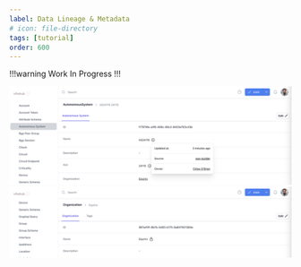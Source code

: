 ```yaml
---
label: Data Lineage & Metadata
# icon: file-directory
tags: [tutorial]
order: 600
---
```


!!!warning
Work In Progress
!!!

![](../media/tutorial_lineage_source_owner.png)
![](../media/tutorial_lineage_protected.png)